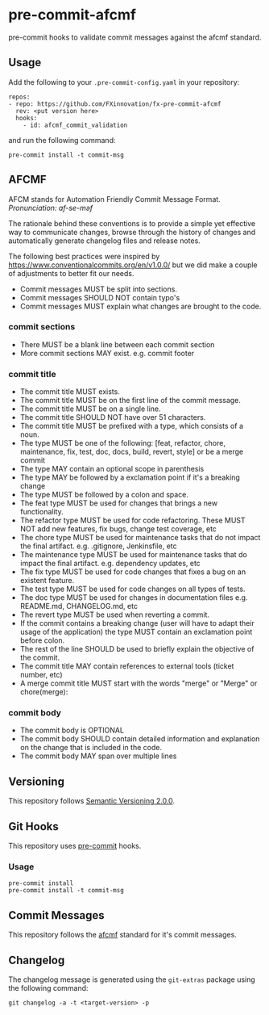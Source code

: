 # pre-commit-afcmf

pre-commit hooks to validate commit messages against the afcmf standard.

## Usage

Add the following to your `.pre-commit-config.yaml` in your repository:

```
repos:
- repo: https://github.com/FXinnovation/fx-pre-commit-afcmf
  rev: <put version here>
  hooks:
    - id: afcmf_commit_validation
```

and run the following command:

```
pre-commit install -t commit-msg
```

## AFCMF

AFCM stands for Automation Friendly Commit Message Format. *Pronunciation: af-se-məf*

The rationale behind these conventions is to provide a simple yet effective way to communicate changes, browse through the history of changes and automatically generate changelog files and release notes.

The following best practices were inspired by https://www.conventionalcommits.org/en/v1.0.0/ but we did make a couple of adjustments to better fit our needs.

* Commit messages MUST be split into sections.
* Commit messages SHOULD NOT contain typo's
* Commit messages MUST explain what changes are brought to the code.

### commit sections

* There MUST be a blank line between each commit section
* More commit sections MAY exist. e.g. commit footer

### commit title

* The commit title MUST exists.
* The commit title MUST be on the first line of the commit message.
* The commit title MUST be on a single line.
* The commit title SHOULD NOT have over 51 characters.
* The commit title MUST be prefixed with a type, which consists of a noun.
* The type MUST be one of the following: [feat, refactor, chore, maintenance, fix, test, doc, docs, build, revert, style] or be a merge commit
* The type MAY contain an optional scope in parenthesis
* The type MAY be followed by a exclamation point if it's a breaking change
* The type MUST be followed by a colon and space.
* The feat type MUST be used for changes that brings a new functionality.
* The refactor type MUST be used for code refactoring. These MUST NOT add new features, fix bugs, change test coverage, etc
* The chore type MUST be used for maintenance tasks that do not impact the final artifact. e.g. .gitignore, Jenkinsfile, etc
* The maintenance type MUST be used for maintenance tasks that do impact the final artifact. e.g. dependency updates, etc
* The fix type MUST be used for code changes that fixes a bug on an existent feature.
* The test type MUST be used for code changes on all types of tests.
* The doc type MUST be used for changes in documentation files e.g. README.md, CHANGELOG.md, etc
* The revert type MUST be used when reverting a commit.
* If the commit contains a breaking change (user will have to adapt their usage of the application) the type MUST contain an exclamation point before colon.
* The rest of the line SHOULD be used to briefly explain the objective of the commit.
* The commit title MAY contain references to external tools (ticket number, etc)
* A merge commit title MUST start with the words "merge" or "Merge" or chore(merge):

### commit body

* The commit body is OPTIONAL
* The commit body SHOULD contain detailed information and explanation on the change that is included in the code.
* The commit body MAY span over multiple lines

## Versioning

This repository follows [Semantic Versioning 2.0.0](https://semver.org/).

## Git Hooks

This repository uses [pre-commit](https://pre-commit.com/) hooks.

### Usage

```
pre-commit install
pre-commit install -t commit-msg
```

## Commit Messages

This repository follows the [afcmf](https://github.com/FXinnovation/fx-pre-commit-afcmf) standard for it's commit messages.

## Changelog

The changelog message is generated using the `git-extras` package using the following command:
```
git changelog -a -t <target-version> -p
```
